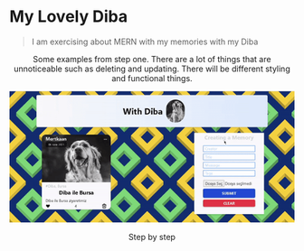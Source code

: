 # My Lovely Diba

> I am exercising about MERN with my memories with my Diba

 <p align="center">Some examples from step one. There are a lot of things that are unnoticeable such as deleting and updating. There will be different styling and functional things.  </p>
<p align="center">
 <img src="./screenshots/step-one.gif" >
</p>

 <p align="center">Step by step </p>
